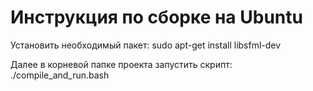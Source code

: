 # Инструкция по сборке на Ubuntu

Установить необходимый пакет:
sudo apt-get install libsfml-dev

Далее в корневой папке проекта запустить скрипт:
./compile_and_run.bash
